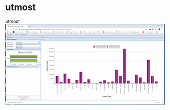 # utmost
utmost
<img src='https://github.com/Ayshwaryajagadeesan/utmost/blob/implementation_export/utmost.gif' title='onlyskillsadded' width='' alt='VideoWalthrough'/>
